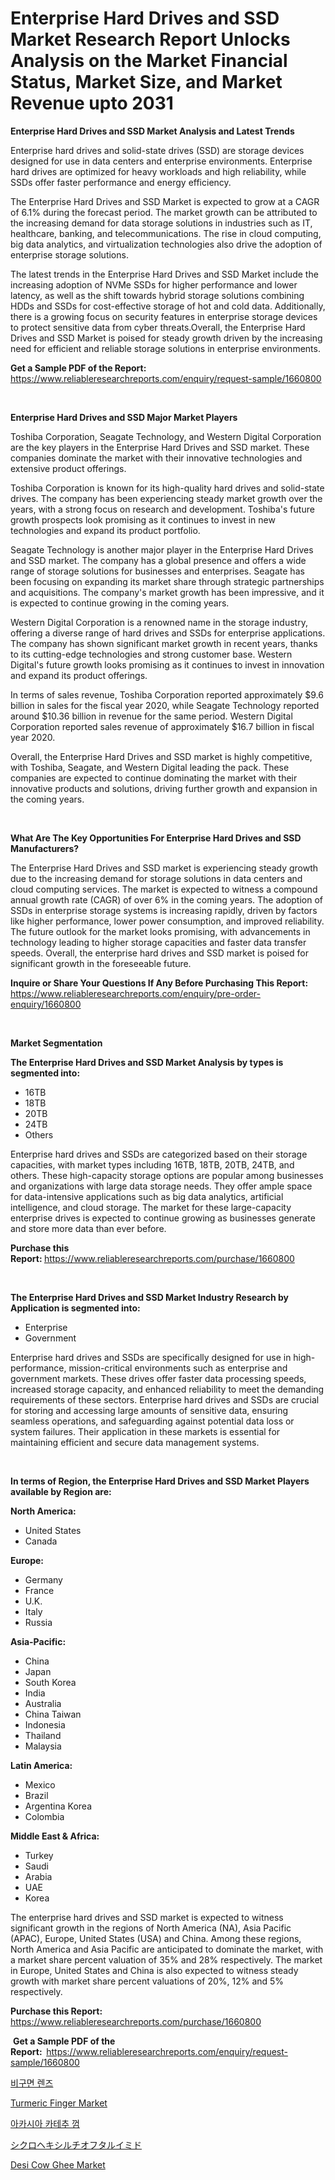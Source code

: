 <p><h1>Enterprise Hard Drives and SSD Market Research Report Unlocks Analysis on the Market Financial Status, Market Size, and Market Revenue upto 2031</h1></p><p><strong>Enterprise Hard Drives and SSD Market Analysis and Latest Trends</strong></p>
<p><p>Enterprise hard drives and solid-state drives (SSD) are storage devices designed for use in data centers and enterprise environments. Enterprise hard drives are optimized for heavy workloads and high reliability, while SSDs offer faster performance and energy efficiency.</p><p>The Enterprise Hard Drives and SSD Market is expected to grow at a CAGR of 6.1% during the forecast period. The market growth can be attributed to the increasing demand for data storage solutions in industries such as IT, healthcare, banking, and telecommunications. The rise in cloud computing, big data analytics, and virtualization technologies also drive the adoption of enterprise storage solutions.</p><p>The latest trends in the Enterprise Hard Drives and SSD Market include the increasing adoption of NVMe SSDs for higher performance and lower latency, as well as the shift towards hybrid storage solutions combining HDDs and SSDs for cost-effective storage of hot and cold data. Additionally, there is a growing focus on security features in enterprise storage devices to protect sensitive data from cyber threats.Overall, the Enterprise Hard Drives and SSD Market is poised for steady growth driven by the increasing need for efficient and reliable storage solutions in enterprise environments.</p></p>
<p><strong>Get a Sample PDF of the Report:&nbsp;</strong> <a href="https://www.reliableresearchreports.com/enquiry/request-sample/1660800">https://www.reliableresearchreports.com/enquiry/request-sample/1660800</a></p>
<p>&nbsp;</p>
<p><strong>Enterprise Hard Drives and SSD Major Market Players</strong></p>
<p><p>Toshiba Corporation, Seagate Technology, and Western Digital Corporation are the key players in the Enterprise Hard Drives and SSD market. These companies dominate the market with their innovative technologies and extensive product offerings.</p><p>Toshiba Corporation is known for its high-quality hard drives and solid-state drives. The company has been experiencing steady market growth over the years, with a strong focus on research and development. Toshiba's future growth prospects look promising as it continues to invest in new technologies and expand its product portfolio.</p><p>Seagate Technology is another major player in the Enterprise Hard Drives and SSD market. The company has a global presence and offers a wide range of storage solutions for businesses and enterprises. Seagate has been focusing on expanding its market share through strategic partnerships and acquisitions. The company's market growth has been impressive, and it is expected to continue growing in the coming years.</p><p>Western Digital Corporation is a renowned name in the storage industry, offering a diverse range of hard drives and SSDs for enterprise applications. The company has shown significant market growth in recent years, thanks to its cutting-edge technologies and strong customer base. Western Digital's future growth looks promising as it continues to invest in innovation and expand its product offerings.</p><p>In terms of sales revenue, Toshiba Corporation reported approximately $9.6 billion in sales for the fiscal year 2020, while Seagate Technology reported around $10.36 billion in revenue for the same period. Western Digital Corporation reported sales revenue of approximately $16.7 billion in fiscal year 2020.</p><p>Overall, the Enterprise Hard Drives and SSD market is highly competitive, with Toshiba, Seagate, and Western Digital leading the pack. These companies are expected to continue dominating the market with their innovative products and solutions, driving further growth and expansion in the coming years.</p></p>
<p>&nbsp;</p>
<p><strong>What Are The Key Opportunities For Enterprise Hard Drives and SSD Manufacturers?</strong></p>
<p><p>The Enterprise Hard Drives and SSD market is experiencing steady growth due to the increasing demand for storage solutions in data centers and cloud computing services. The market is expected to witness a compound annual growth rate (CAGR) of over 6% in the coming years. The adoption of SSDs in enterprise storage systems is increasing rapidly, driven by factors like higher performance, lower power consumption, and improved reliability. The future outlook for the market looks promising, with advancements in technology leading to higher storage capacities and faster data transfer speeds. Overall, the enterprise hard drives and SSD market is poised for significant growth in the foreseeable future.</p></p>
<p><strong>Inquire or Share Your Questions If Any Before Purchasing This Report:</strong> <a href="https://www.reliableresearchreports.com/enquiry/pre-order-enquiry/1660800">https://www.reliableresearchreports.com/enquiry/pre-order-enquiry/1660800</a></p>
<p>&nbsp;</p>
<p><strong>Market Segmentation</strong></p>
<p><strong>The Enterprise Hard Drives and SSD Market Analysis by types is segmented into:</strong></p>
<p><ul><li>16TB</li><li>18TB</li><li>20TB</li><li>24TB</li><li>Others</li></ul></p>
<p><p>Enterprise hard drives and SSDs are categorized based on their storage capacities, with market types including 16TB, 18TB, 20TB, 24TB, and others. These high-capacity storage options are popular among businesses and organizations with large data storage needs. They offer ample space for data-intensive applications such as big data analytics, artificial intelligence, and cloud storage. The market for these large-capacity enterprise drives is expected to continue growing as businesses generate and store more data than ever before.</p></p>
<p><strong>Purchase this Report:&nbsp;</strong><a href="https://www.reliableresearchreports.com/purchase/1660800">https://www.reliableresearchreports.com/purchase/1660800</a></p>
<p>&nbsp;</p>
<p><strong>The Enterprise Hard Drives and SSD Market Industry Research by Application is segmented into:</strong></p>
<p><ul><li>Enterprise</li><li>Government</li></ul></p>
<p><p>Enterprise hard drives and SSDs are specifically designed for use in high-performance, mission-critical environments such as enterprise and government markets. These drives offer faster data processing speeds, increased storage capacity, and enhanced reliability to meet the demanding requirements of these sectors. Enterprise hard drives and SSDs are crucial for storing and accessing large amounts of sensitive data, ensuring seamless operations, and safeguarding against potential data loss or system failures. Their application in these markets is essential for maintaining efficient and secure data management systems.</p></p>
<p>&nbsp;</p>
<p><strong>In terms of Region, the Enterprise Hard Drives and SSD Market Players available by Region are:</strong></p>
<p>
    <p> <strong> North America: </strong>
        <ul>
            <li>United States</li>
            <li>Canada</li>
        </ul>
        </p> 
    <p> <strong> Europe: </strong>
        <ul>
            <li>Germany</li>
            <li>France</li>
            <li>U.K.</li>
            <li>Italy</li>
            <li>Russia</li>
        </ul>
        </p> 
    <p> <strong> Asia-Pacific: </strong>
        <ul>
            <li>China</li>
            <li>Japan</li>
            <li>South Korea</li>
            <li>India</li>
            <li>Australia</li>
            <li>China Taiwan</li>
            <li>Indonesia</li>
            <li>Thailand</li>
            <li>Malaysia</li>
        </ul>
        </p> 
    <p> <strong> Latin America: </strong>
        <ul>
            <li>Mexico</li>
            <li>Brazil</li>
            <li>Argentina Korea</li>
            <li>Colombia</li>
        </ul>
        </p> 
    <p> <strong> Middle East & Africa: </strong>
        <ul>
            <li>Turkey</li>
            <li>Saudi</li>
            <li>Arabia</li>
            <li>UAE</li>
            <li>Korea</li>
        </ul>
    </p>
    </p>
<p><p>The enterprise hard drives and SSD market is expected to witness significant growth in the regions of North America (NA), Asia Pacific (APAC), Europe, United States (USA) and China. Among these regions, North America and Asia Pacific are anticipated to dominate the market, with a market share percent valuation of 35% and 28% respectively. The market in Europe, United States and China is also expected to witness steady growth with market share percent valuations of 20%, 12% and 5% respectively.</p></p>
<p><strong>Purchase this Report: </strong><a href="https://www.reliableresearchreports.com/purchase/1660800">https://www.reliableresearchreports.com/purchase/1660800</a></p>
<p>&nbsp;<strong>Get a Sample PDF of the Report:&nbsp;&nbsp;</strong><a href="https://www.reliableresearchreports.com/enquiry/request-sample/1660800">https://www.reliableresearchreports.com/enquiry/request-sample/1660800</a></p>
<p><strong></strong></p>
<p><p><a href="https://medium.com/@theothessalian/%EC%95%84%EC%8A%A4%ED%8E%98%EB%A6%AD-%EB%A0%8C%EC%A6%88-%EC%8B%9C%EC%9E%A5%EC%9D%80-%EC%8B%9C%EC%9E%A5-%EC%A0%90%EC%9C%A0%EC%9C%A8-%EA%B7%9C%EB%AA%A8-%EB%B0%8F-2031%EB%85%84%EA%B9%8C%EC%A7%80-%EC%98%88%EC%83%81%EB%90%98%EB%8A%94-%EC%98%88%EC%B8%A1%EC%97%90-%EC%B4%88%EC%A0%90%EC%9D%84-%EB%A7%9E%EC%B6%A5%EB%8B%88%EB%8B%A4-5f573a1693b1">비구면 렌즈</a></p><p><a href="https://view.publitas.com/reportprime-1/turmeric-finger-market-size-share-trends-analysis-report-by-application-regional-outlook-competitive-strategies-and-segment-forecasts-2024-2031/">Turmeric Finger Market</a></p><p><a href="https://medium.com/@cdxynbcyiw5198/%EC%95%84%EC%B9%B4%EC%8B%9C%EC%95%84-%EC%B9%B4%ED%85%8C%EC%B8%84-%EA%B2%80-%EC%8B%9C%EC%9E%A5-%EA%B7%9C%EB%AA%A8-cagr-%ED%8A%B8%EB%A0%8C%EB%93%9C-2024-2030-d84067cd1ef7">아카시아 카테추 껌</a></p><p><a href="https://medium.com/@sophiaard2003/%E3%82%B7%E3%82%AF%E3%83%AD%E3%83%98%E3%82%AD%E3%82%B7%E3%83%AB%E3%83%81%E3%82%AA%E3%83%95%E3%82%BF%E3%83%AA%E3%83%9F%E3%83%89%E5%B8%82%E5%A0%B4%E5%88%86%E6%9E%90-%E3%81%9D%E3%81%AE%E5%B9%B3%E5%9D%87%E5%B9%B4%E9%96%93%E6%88%90%E9%95%B7%E7%8E%87-cagr-%E5%B8%82%E5%A0%B4%E3%82%BB%E3%82%B0%E3%83%A1%E3%83%B3%E3%83%86%E3%83%BC%E3%82%B7%E3%83%A7%E3%83%B3-%E3%81%8A%E3%82%88%E3%81%B3%E3%82%B0%E3%83%AD%E3%83%BC%E3%83%90%E3%83%AB%E6%A5%AD%E7%95%8C%E6%A6%82%E8%A6%81-3c1b9c46e154">シクロヘキシルチオフタルイミド</a></p><p><a href="https://view.publitas.com/reportprime-1/desi-cow-ghee-market-analysis-examines-its-scope-on-growth-opportunities-and-forecasted-trends-spanning-from-2024-to-2031/">Desi Cow Ghee Market</a></p></p>